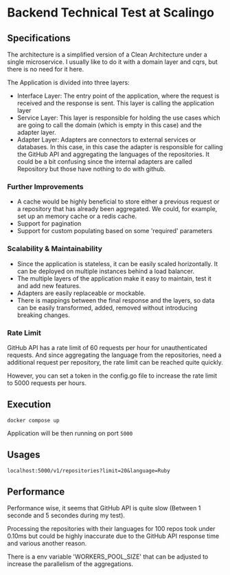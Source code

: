 # Backend Technical Test at Scalingo

## Specifications

The architecture is a simplified version of a Clean Architecture under a single microservice.
I usually like to do it with a domain layer and cqrs, but there is no need for it here.

The Application is divided into three layers:

- Interface Layer: The entry point of the application, where the request is received and the response is sent. This
  layer is calling the application layer
- Service Layer: This layer is responsible for holding the use cases which are going to call the domain (which is
  empty in this case) and the adapter layer.
- Adapter Layer: Adapters are connectors to external services or databases. In this case, in this case the adapter is
  responsible for calling the GitHub API and aggregating the languages of the repositories. It could be a bit confusing
  since the internal adapters are called Repository but those have nothing to do with github.

### Further Improvements

- A cache would be highly beneficial to store either a previous request or a repository that has already been
  aggregated.
  We could, for example, set up an memory cache or a redis cache.
- Support for pagination
- Support for custom populating based on some 'required' parameters

### Scalability & Maintainability

- Since the application is stateless, it can be easily scaled horizontally.
  It can be deployed on multiple instances
  behind a load balancer.
- The multiple layers of the application make it easy to maintain, test it and add new features.
- Adapters are easily replaceable or mockable.
- There is mappings between the final response and the layers, so data can be easily transformed, added, removed without
  introducing breaking changes.

### Rate Limit

GitHub API has a rate limit of 60 requests per hour for unauthenticated requests.
And since aggregating the language from the repositories, need a additional request per repository,
the rate limit can be reached quite quickly.

However, you can set a token in the config.go file to increase the rate
limit to 5000 requests per hours.

## Execution

```
docker compose up
```

Application will be then running on port `5000`

## Usages

```
localhost:5000/v1/repositories?limit=20&language=Ruby
```

## Performance

Performance wise, it seems that GitHub API is quite slow (Between 1 seconde and 5 secondes during my
test).

Processing the repositories with their languages for 100 repos took under 0.10ms
but could be highly inaccurate due to the GitHub API response time and various another reason.

There is a env variable 'WORKERS_POOL_SIZE'
that can be adjusted to increase the parallelism of the aggregations.